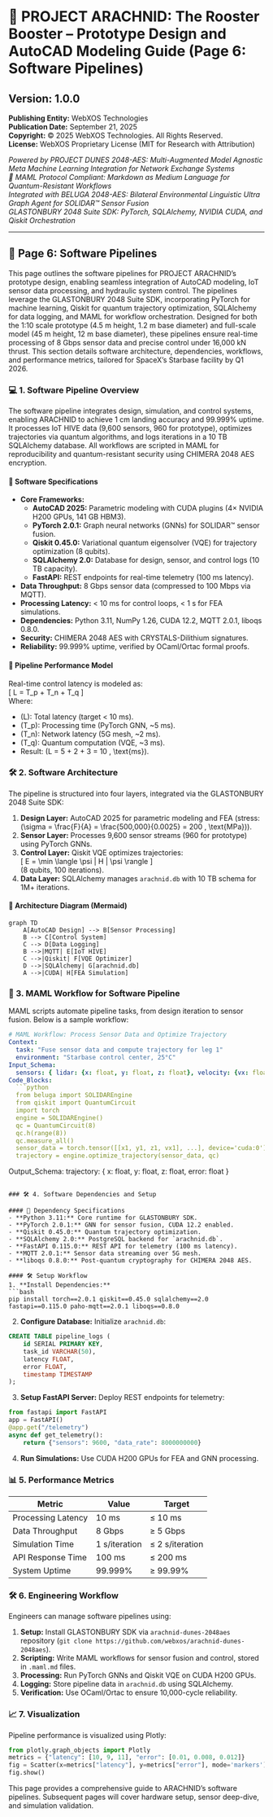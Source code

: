 # 🚀 PROJECT ARACHNID: The Rooster Booster – Prototype Design and AutoCAD Modeling Guide (Page 6: Software Pipelines)

## Version: 1.0.0  
**Publishing Entity:** WebXOS Technologies  
**Publication Date:** September 21, 2025  
**Copyright:** © 2025 WebXOS Technologies. All Rights Reserved.  
**License:** WebXOS Proprietary License (MIT for Research with Attribution)  

*Powered by PROJECT DUNES 2048-AES: Multi-Augmented Model Agnostic Meta Machine Learning Integration for Network Exchange Systems*  
*🐪 MAML Protocol Compliant: Markdown as Medium Language for Quantum-Resistant Workflows*  
*Integrated with BELUGA 2048-AES: Bilateral Environmental Linguistic Ultra Graph Agent for SOLIDAR™ Sensor Fusion*  
*GLASTONBURY 2048 Suite SDK: PyTorch, SQLAlchemy, NVIDIA CUDA, and Qiskit Orchestration*  

---

## 📜 Page 6: Software Pipelines  

This page outlines the software pipelines for PROJECT ARACHNID’s prototype design, enabling seamless integration of AutoCAD modeling, IoT sensor data processing, and hydraulic system control. The pipelines leverage the GLASTONBURY 2048 Suite SDK, incorporating PyTorch for machine learning, Qiskit for quantum trajectory optimization, SQLAlchemy for data logging, and MAML for workflow orchestration. Designed for both the 1:10 scale prototype (4.5 m height, 1.2 m base diameter) and full-scale model (45 m height, 12 m base diameter), these pipelines ensure real-time processing of 8 Gbps sensor data and precise control under 16,000 kN thrust. This section details software architecture, dependencies, workflows, and performance metrics, tailored for SpaceX’s Starbase facility by Q1 2026.

### 💻 1. Software Pipeline Overview  

The software pipeline integrates design, simulation, and control systems, enabling ARACHNID to achieve 1 cm landing accuracy and 99.999% uptime. It processes IoT HIVE data (9,600 sensors, 960 for prototype), optimizes trajectories via quantum algorithms, and logs iterations in a 10 TB SQLAlchemy database. All workflows are scripted in MAML for reproducibility and quantum-resistant security using CHIMERA 2048 AES encryption.

#### 📏 Software Specifications  
- **Core Frameworks:**  
  - **AutoCAD 2025:** Parametric modeling with CUDA plugins (4× NVIDIA H200 GPUs, 141 GB HBM3).  
  - **PyTorch 2.0.1:** Graph neural networks (GNNs) for SOLIDAR™ sensor fusion.  
  - **Qiskit 0.45.0:** Variational quantum eigensolver (VQE) for trajectory optimization (8 qubits).  
  - **SQLAlchemy 2.0:** Database for design, sensor, and control logs (10 TB capacity).  
  - **FastAPI:** REST endpoints for real-time telemetry (100 ms latency).  
- **Data Throughput:** 8 Gbps sensor data (compressed to 100 Mbps via MQTT).  
- **Processing Latency:** < 10 ms for control loops, < 1 s for FEA simulations.  
- **Dependencies:** Python 3.11, NumPy 1.26, CUDA 12.2, MQTT 2.0.1, liboqs 0.8.0.  
- **Security:** CHIMERA 2048 AES with CRYSTALS-Dilithium signatures.  
- **Reliability:** 99.999% uptime, verified by OCaml/Ortac formal proofs.  

#### 🔢 Pipeline Performance Model  
Real-time control latency is modeled as:  
\[
L = T_p + T_n + T_q
\]  
Where:  
- \(L\): Total latency (target < 10 ms).  
- \(T_p\): Processing time (PyTorch GNN, ~5 ms).  
- \(T_n\): Network latency (5G mesh, ~2 ms).  
- \(T_q\): Quantum computation (VQE, ~3 ms).  
- Result: \(L = 5 + 2 + 3 = 10 \, \text{ms}\).  

### 🛠️ 2. Software Architecture  

The pipeline is structured into four layers, integrated via the GLASTONBURY 2048 Suite SDK:  
1. **Design Layer:** AutoCAD 2025 for parametric modeling and FEA (stress: \(\sigma = \frac{F}{A} = \frac{500,000}{0.0025} = 200 \, \text{MPa}\)).  
2. **Sensor Layer:** Processes 9,600 sensor streams (960 for prototype) using PyTorch GNNs.  
3. **Control Layer:** Qiskit VQE optimizes trajectories:  
\[
E = \min \langle \psi | H | \psi \rangle
\]  
(8 qubits, 100 iterations).  
4. **Data Layer:** SQLAlchemy manages `arachnid.db` with 10 TB schema for 1M+ iterations.  

#### 📜 Architecture Diagram (Mermaid)  
```mermaid
graph TD
    A[AutoCAD Design] --> B[Sensor Processing]
    B --> C[Control System]
    C --> D[Data Logging]
    B -->|MQTT| E[IoT HIVE]
    C -->|Qiskit| F[VQE Optimizer]
    D -->|SQLAlchemy| G[arachnid.db]
    A -->|CUDA| H[FEA Simulation]
```

### 📜 3. MAML Workflow for Software Pipeline  

MAML scripts automate pipeline tasks, from design iteration to sensor fusion. Below is a sample workflow:  

```yaml
# MAML Workflow: Process Sensor Data and Optimize Trajectory
Context:
  task: "Fuse sensor data and compute trajectory for leg 1"
  environment: "Starbase control center, 25°C"
Input_Schema:
  sensors: { lidar: {x: float, y: float, z: float}, velocity: {vx: float} }
Code_Blocks:
  ```python
  from beluga import SOLIDAREngine
  from qiskit import QuantumCircuit
  import torch
  engine = SOLIDAREngine()
  qc = QuantumCircuit(8)
  qc.h(range(8))
  qc.measure_all()
  sensor_data = torch.tensor([[x1, y1, z1, vx1], ...], device='cuda:0')
  trajectory = engine.optimize_trajectory(sensor_data, qc)
  ```
Output_Schema:
  trajectory: { x: float, y: float, z: float, error: float }
```

### 🛠️ 4. Software Dependencies and Setup  

#### 📏 Dependency Specifications  
- **Python 3.11:** Core runtime for GLASTONBURY SDK.  
- **PyTorch 2.0.1:** GNN for sensor fusion, CUDA 12.2 enabled.  
- **Qiskit 0.45.0:** Quantum trajectory optimization.  
- **SQLAlchemy 2.0:** PostgreSQL backend for `arachnid.db`.  
- **FastAPI 0.115.0:** REST API for telemetry (100 ms latency).  
- **MQTT 2.0.1:** Sensor data streaming over 5G mesh.  
- **liboqs 0.8.0:** Post-quantum cryptography for CHIMERA 2048 AES.  

#### 🛠️ Setup Workflow  
1. **Install Dependencies:**  
```bash
pip install torch==2.0.1 qiskit==0.45.0 sqlalchemy==2.0 fastapi==0.115.0 paho-mqtt==2.0.1 liboqs==0.8.0
```
2. **Configure Database:** Initialize `arachnid.db`:  
```sql
CREATE TABLE pipeline_logs (
    id SERIAL PRIMARY KEY,
    task_id VARCHAR(50),
    latency FLOAT,
    error FLOAT,
    timestamp TIMESTAMP
);
```
3. **Setup FastAPI Server:** Deploy REST endpoints for telemetry:  
```python
from fastapi import FastAPI
app = FastAPI()
@app.get("/telemetry")
async def get_telemetry():
    return {"sensors": 9600, "data_rate": 8000000000}
```
4. **Run Simulations:** Use CUDA H200 GPUs for FEA and GNN processing.  

### 📊 5. Performance Metrics  

| Metric                | Value           | Target          |
|-----------------------|-----------------|-----------------|
| Processing Latency    | 10 ms           | ≤ 10 ms         |
| Data Throughput       | 8 Gbps          | ≥ 5 Gbps        |
| Simulation Time       | 1 s/iteration   | ≤ 2 s/iteration |
| API Response Time     | 100 ms          | ≤ 200 ms        |
| System Uptime         | 99.999%         | ≥ 99.99%        |

### 🛠️ 6. Engineering Workflow  
Engineers can manage software pipelines using:  
1. **Setup:** Install GLASTONBURY SDK via `arachnid-dunes-2048aes` repository (`git clone https://github.com/webxos/arachnid-dunes-2048aes`).  
2. **Scripting:** Write MAML workflows for sensor fusion and control, stored in `.maml.md` files.  
3. **Processing:** Run PyTorch GNNs and Qiskit VQE on CUDA H200 GPUs.  
4. **Logging:** Store pipeline data in `arachnid.db` using SQLAlchemy.  
5. **Verification:** Use OCaml/Ortac to ensure 10,000-cycle reliability.  

### 📈 7. Visualization  
Pipeline performance is visualized using Plotly:  
```python
from plotly.graph_objects import Plotly
metrics = {"latency": [10, 9, 11], "error": [0.01, 0.008, 0.012]}
fig = Scatter(x=metrics["latency"], y=metrics["error"], mode='markers')
fig.show()
```

This page provides a comprehensive guide to ARACHNID’s software pipelines. Subsequent pages will cover hardware setup, sensor deep-dive, and simulation validation.